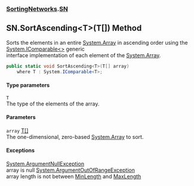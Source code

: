 ### [SortingNetworks](SortingNetworks.md 'SortingNetworks').[SN](SortingNetworks_SN.md 'SortingNetworks.SN')
## SN.SortAscending&lt;T&gt;(T[]) Method
Sorts the elements in an entire [System.Array](https://docs.microsoft.com/en-us/dotnet/api/System.Array 'System.Array') in ascending order using the [System.IComparable&lt;&gt;](https://docs.microsoft.com/en-us/dotnet/api/System.IComparable-1 'System.IComparable`1') generic  
interface implementation of each element of the [System.Array](https://docs.microsoft.com/en-us/dotnet/api/System.Array 'System.Array').  
```csharp
public static void SortAscending<T>(T[] array)
    where T : System.IComparable<T>;
```
#### Type parameters
<a name='SortingNetworks_SN_SortAscending_T_(T__)_T'></a>
`T`  
The type of the elements of the array.
  
#### Parameters
<a name='SortingNetworks_SN_SortAscending_T_(T__)_array'></a>
`array` [T](SortingNetworks_SN_SortAscending_T_(T__).md#SortingNetworks_SN_SortAscending_T_(T__)_T 'SortingNetworks.SN.SortAscending&lt;T&gt;(T[]).T')[[]](https://docs.microsoft.com/en-us/dotnet/api/System.Array 'System.Array')  
The one-dimensional, zero-based [System.Array](https://docs.microsoft.com/en-us/dotnet/api/System.Array 'System.Array') to sort.
  
#### Exceptions
[System.ArgumentNullException](https://docs.microsoft.com/en-us/dotnet/api/System.ArgumentNullException 'System.ArgumentNullException')  
array is null
[System.ArgumentOutOfRangeException](https://docs.microsoft.com/en-us/dotnet/api/System.ArgumentOutOfRangeException 'System.ArgumentOutOfRangeException')  
array length is not between [MinLength](SortingNetworks_SN_MinLength.md 'SortingNetworks.SN.MinLength') and [MaxLength](SortingNetworks_SN_MaxLength.md 'SortingNetworks.SN.MaxLength')
